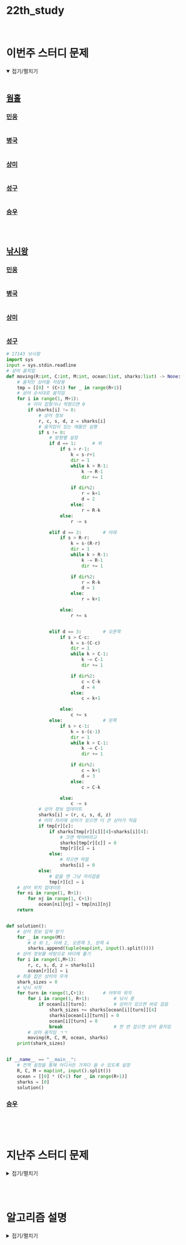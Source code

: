 # 22th_study

<br/>

# 이번주 스터디 문제

<details markdown="1" open>
<summary>접기/펼치기</summary>

<br/>

## [웜홀](https://www.acmicpc.net/problem/1865)

### [민웅](./웜홀/민웅.py)

```py


```

### [병국](./웜홀/병국.py)

```py


```

### [상미](./웜홀/상미.py)

```py

```

### [성구](./웜홀/성구.py)

```py


```

### [승우](./웜홀/승우.py)

```py


```

<br/>

## [낚시왕](https://www.acmicpc.net/problem/17143)

### [민웅](./낚시왕/민웅.py)

```py


```

### [병국](./낚시왕/병국.py)

```py


```

### [상미](./낚시왕/상미.py)

```py

```

### [성구](./낚시왕/성구.py)

```py
# 17143 낚시왕
import sys
input = sys.stdin.readline
# 상어 움직임
def moving(R:int, C:int, M:int, ocean:list, sharks:list) -> None:
    # 움직인 상어들 저장용
    tmp = [[0] * (C+1) for _ in range(R+1)]
    # 상어 순서대로 움직임
    for i in range(1, M+1):
        # 이미 잡혔거나 먹혔으면 0
        if sharks[i] != 0:
            # 상어 정보
            r, c, s, d, z = sharks[i]
            # 움직임이 있는 애들만 실행
            if s != 0:
                # 방향별 설정
                if d == 1:      # 위
                    if s > r-1:
                        k = s-r+1
                        dir = 1
                        while k > R-1:
                            k -= R-1
                            dir += 1

                        if dir%2:
                            r = k+1
                            d = 2
                        else:
                            r = R-k
                    else:
                        r -= s

                elif d == 2:        # 아래
                    if s > R-r:
                        k = s-(R-r)
                        dir = 1
                        while k > R-1:
                            k -= R-1
                            dir += 1

                        if dir%2:
                            r = R-k
                            d = 1
                        else:
                            r = k+1

                    else:
                        r += s


                elif d == 3:        # 오른쪽
                    if s > C-c:
                        k = s-(C-c)
                        dir = 1
                        while k > C-1:
                            k -= C-1
                            dir += 1

                        if dir%2:
                            c = C-k
                            d = 4
                        else:
                            c = k+1

                    else:
                        c += s
                else:               # 왼쪽
                    if s > c-1:
                        k = s-(c-1)
                        dir = 1
                        while k > C-1:
                            k -= C-1
                            dir += 1

                        if dir%2:
                            c = k+1
                            d = 3
                        else:
                            c = C-k

                    else:
                        c -= s
            # 상어 정보 업데이트
            sharks[i] = (r, c, s, d, z)
            # 이미 자리에 상어가 있으면 더 큰 상어가 먹음
            if tmp[r][c]:
                if sharks[tmp[r][c]][4]<sharks[i][4]:
                    # 크면 먹어버리고
                    sharks[tmp[r][c]] = 0
                    tmp[r][c] = i
                else:
                    # 작으면 먹힘
                    sharks[i] = 0
            else:
                # 없을 땐 그냥 자리잡음
                tmp[r][c] = i
    # 상어 위치 업데이트
    for ni in range(1, R+1):
        for nj in range(1, C+1):
            ocean[ni][nj] = tmp[ni][nj]
    return


def solution():
    # 상어 정보 입력 받기
    for _ in range(M):
        # d 위 1, 아래 2, 오른쪽 3, 왼쪽 4
        sharks.append(tuple(map(int, input().split())))
    # 상어 정보를 바탕으로 바다에 풀기
    for i in range(1,M+1):
        r, c, s, d, z = sharks[i]
        ocean[r][c] = i
    # 최종 잡은 상어의 무게
    shark_sizes = 0
    # 낚시 시작
    for turn in range(1,C+1):       # 어부의 위치
        for i in range(1, R+1):         # 낚시 중
            if ocean[i][turn]:          # 상어가 있으면 바로 잡음
                shark_sizes += sharks[ocean[i][turn]][4]
                sharks[ocean[i][turn]] = 0
                ocean[i][turn] = 0
                break                   # 한 번 잡으면 상어 움직임
        # 상어 움직임 ㄱㄱ
        moving(R, C, M, ocean, sharks)
    print(shark_sizes)


if __name__ == "__main__":
    # 전역 설정을 통해 어디서든 가져다 쓸 수 있도록 설정
    R, C, M = map(int, input().split())
    ocean = [[0] * (C+1) for _ in range(R+1)]
    sharks = [0]
    solution()

```

### [승우](./낚시왕/승우.py)

```py


```

</details>

<br/><br/>

# 지난주 스터디 문제

<details markdown="1">
<summary>접기/펼치기</summary>

## [단어 삭제](https://www.codetree.ai/problems/word-delete/description)

### [민웅](./단어%20삭제/민웅.py)

```py
import sys
input = sys.stdin.readline


all_word = list(input().strip())

bomb = list(input().strip())
bl = len(bomb)
stack = []

for i in range(len(all_word)):
    stack.append(all_word[i])
    tmp = len(stack)
    if tmp >= bl and stack[-1] == bomb[-1]:
        if stack[tmp-bl:] == bomb:
            stack = stack[:tmp-bl]


print(*stack, sep='')
```

### [병국](./단어%20삭제/병국.py)

```py


```

### [상미](./단어%20삭제/상미.py)

```py


```

### [성구](./단어%20삭제/성구.py)

```py
import sys
input = sys.stdin.readline



string = list(input().strip())
delete = input().strip()

i = 0
while i < len(string):
    if string[i] == delete[0]:
        tmp = string[i:]
        for j in range(1, len(delete)):
            if tmp[j] != delete[j]:
                i += 1
                break
        else:
            string = string[:i]+string[i+len(delete):]
            i = max(0, i -len(delete)-1)
    else:
        i += 1
print("".join(string))

'''
import sys
input = sys.stdin.readline


s = input().strip()
p = input().strip()

while p in s:
    s = s.replace(p, "")
print(s)
'''

```

### [승우](./단어%20삭제/승우.py)

```py

```

## [점프하며 이동하기](https://www.codetree.ai/problems/move-while-jumping/description)

### [민웅](./점프하며%20이동하기/민웅.py)

```py
import sys
from collections import deque
input = sys.stdin.readline

dxy = [(1, -2), (2, -1), (2, 1), (1, 2), (-1, 2), (-2, 1), (-2, -1), (-1, -2)]

N = int(input())

r1, c1, r2, c2 = map(int, input().split())
r1, c1, r2, c2 = r1-1, c1-1, r2-1, c2-1

field = [[0]*N for _ in range(N)]
ans = -1

q = deque()
field[r1][c1] = 1
q.append([r1, c1, 0])

while q:
    x, y, cnt = q.popleft()
    if x == r2 and y == c2:
        ans = cnt
        break

    for d in dxy:
        nx = x + d[0]
        ny = y + d[1]

        if 0 <= nx <= N-1 and 0 <= ny <= N-1:
            if not field[nx][ny]:
                q.append([nx, ny, cnt+1])
                field[nx][ny] = 1
print(ans)

```

### [병국](./점프하며%20이동하기/병국.py)

```py


```

### [상미](./점프하며%20이동하기/상미.py)

```py
import sys
from collections import deque

input = sys.stdin.readline

n = int(input())
sx, sy, ex, ey = map(int, input().split())
dx = [-1, -2, -2, -1, 1, 2, 2, 1]
dy = [-2, -1, 1, 2, 2, 1, -1, -2]

visited = [[False] * n for _ in range(n)]
visited[sx - 1][sy - 1] = True

queue = deque([(sx - 1, sy - 1, 0)])
minCnt = 10000000

while queue:
    tx, ty, cnt = queue.popleft()

    if (tx, ty) == (ex - 1, ey - 1):
        if cnt <= minCnt:
            minCnt = cnt

    for i in range(8):
        nx, ny = tx + dx[i], ty + dy[i]
        if 0 <= nx < n and 0 <= ny < n and not visited[nx][ny]:
            visited[nx][ny] = True
            queue.append((nx, ny, cnt + 1))

if minCnt == 10000000:
    print(-1)
else:
    print(minCnt)
```

### [성구](./점프하며%20이동하기/성구.py)

```py
import sys, heapq
input = sys.stdin.readline


def bfs(si:int, sj:int, ei:int, ej:int) -> int:
    que = []
    heapq.heappush(que, (0, si, sj))
    visited= [[0] * N for _ in range(N)]
    visited[si][sj] = 1
    ans = -1
    while que:
        cost, i, j = heapq.heappop(que)
        if i == ei and j == ej:
            ans = cost
            break
        for di, dj in direction:
            ni, nj = i+di, j+dj
            if 0 <= ni < N and 0 <= nj < N and not visited[ni][nj]:
                visited[ni][nj] = 1
                heapq.heappush(que, (cost+1, ni, nj))
    return ans


N = int(input())
si, sj, ei, ej = map(int, input().split())
direction = [(-1, -2), (-2, -1), (-2, 1), (-1, 2), (1, 2), (2, 1), (2, -1), (1, -2)]
print(bfs(si-1, sj-1, ei-1, ej-1))
```

### [승우](./점프하며%20이동하기/승우.py)

```py

```

## [알파벳 조합](https://www.codetree.ai/problems/alphabet-combination/description)

### [민웅](./알파벳%20조합/민웅.py)

```py


```

### [병국](./알파벳%20조합/병국.py)

```py


```

### [상미](./알파벳%20조합/상미.py)

```py


```

### [성구](./알파벳%20조합/성구.py)

```py
import sys
input = sys.stdin.readline

def dfs():
    global ans, cnt
    if len(stack) == N:
        s = "".join(stack)
        if s not in ans:
            ans.add(s)
            print(s)
        if len(ans) >= 10_000:
            return 1
        return 0
    if len(ans) >= 10_000 or cnt >= 10_000:
        return 1

    for i in range(N):
        if not visited[i]:
            stack.append(arr[i])
            visited[i] = 1
            if dfs():
                return 1
            stack.pop()
            visited[i] = 0
    return 0

arr = sorted(list(input().strip()))
N = len(arr)
if len(set(arr)) == 1:
    print("".join(arr))
else:
    visited= [0] * N
    stack = []
    ans = set()
    cnt = 0
    dfs()

```

### [승우](./알파벳%20조합/승우.py)

```py


```

</details>

<br/><br/>

# 알고리즘 설명

<details markdown="1">
<summary>접기/펼치기</summary>

</details>
